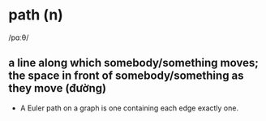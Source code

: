 # path (n)

/pɑːθ/

## a line along which somebody/something moves; the space in front of somebody/something as they move (đường)

- A Euler path on a graph is one containing each edge exactly one.